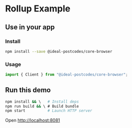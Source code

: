 # Rollup Example

## Use in your app

### Install

```bash
npm install --save @ideal-postcodes/core-browser
```

### Usage

```javascript
import { Client } from "@ideal-postcodes/core-browser";
```

## Run this demo

```bash
npm install && \   # Install deps
npm run build && \ # Build bundle
npm start          # Launch HTTP server
```

Open [http://localhost:8081](http://localhost:8081)
